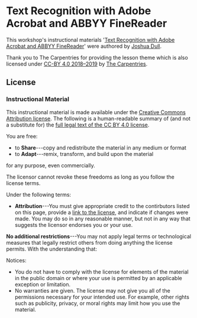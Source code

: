 # Text Recognition with Adobe Acrobat and ABBYY FineReader

This workshop's instructional materials '[Text Recognition with Adobe Acrobat and ABBYY FineReader](https://joshuadull.github.io/Text-Recognition-Introduction/)' were authored by [Joshua Dull](https://github.com/joshuadull).

Thank you to The Carpentries for providing the lesson theme which is also licensed under [CC-BY 4.0 2018–2019](https://creativecommons.org/licenses/by/4.0/) by [The Carpentries](https://carpentries.org/). 

## License

### Instructional Material

This instructional material is made available under the [Creative Commons Attribution license](https://creativecommons.org/licenses/by/4.0/). The following is a human-readable summary of (and not a substitute for) the [full legal text of the CC BY 4.0 license](https://creativecommons.org/licenses/by/4.0/legalcode).

You are free:

* to **Share**---copy and redistribute the material in any medium or format
* to **Adapt**---remix, transform, and build upon the material

for any purpose, even commercially.

The licensor cannot revoke these freedoms as long as you follow the
license terms.

Under the following terms:

* **Attribution**---You must give appropriate credit to the contirbutors listed on this page, provide a [link to the
  license](https://creativecommons.org/licenses/by/4.0/), and indicate if changes were made. You may do
  so in any reasonable manner, but not in any way that suggests the
  licensor endorses you or your use.

**No additional restrictions**---You may not apply legal terms or
technological measures that legally restrict others from doing
anything the license permits.  With the understanding that:

Notices:

* You do not have to comply with the license for elements of the
  material in the public domain or where your use is permitted by an
  applicable exception or limitation.
* No warranties are given. The license may not give you all of the
  permissions necessary for your intended use. For example, other
  rights such as publicity, privacy, or moral rights may limit how you
  use the material.
